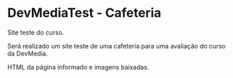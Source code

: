 # DevMediaTest - Cafeteria
 Site teste do curso.

 Será realizado um site teste de uma cafeteria para uma avaliação do curso da DevMedia.
 
 HTML da página informado e imagens baixadas.